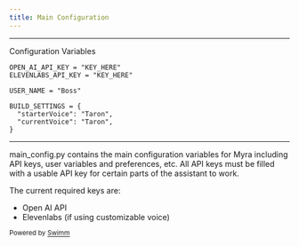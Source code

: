 ```yaml
---
title: Main Configuration
---
```

<SwmSnippet path="main_config.py" line="1">

---

Configuration Variables

```
OPEN_AI_API_KEY = "KEY_HERE"
ELEVENLABS_API_KEY = "KEY_HERE"

USER_NAME = "Boss"

BUILD_SETTINGS = {
  "starterVoice": "Taron",
  "currentVoice": "Taron",
}
```

---

</SwmSnippet>

main_config.py contains the main configuration variables for Myra including API keys, user variables and preferences, etc. All API keys must be filled with a usable API key for certain parts of the assistant to work.

The current required keys are:

- Open AI API
- Elevenlabs (if using customizable voice)

<SwmMeta version="3.0.0" repo-id="Z2l0aHViJTNBJTNBUENBQSUzQSUzQUF2YWxvbkFjZQ==" repo-name="PCAA"><sup>Powered by [Swimm](https://app.swimm.io/)</sup></SwmMeta>
